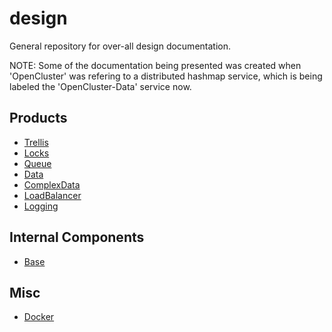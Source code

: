 # design
General repository for over-all design documentation.

NOTE: Some of the documentation being presented was created when 'OpenCluster' was refering to a distributed hashmap service, which is being labeled the 'OpenCluster-Data' service now.

## Products

* [Trellis](Trellis/Trellis.md)
* [Locks](Locks/Locks.md)
* [Queue](Queue/Queue.md)
* [Data](Data/Data.md)
* [ComplexData](ComplexData/ComplexData.md)
* [LoadBalancer](LoadBalancer/LoadBalancer.md)
* [Logging](Logging/Logging.md)

## Internal Components

* [Base](Base/Base.md)

## Misc

* [Docker](Docker.md)


